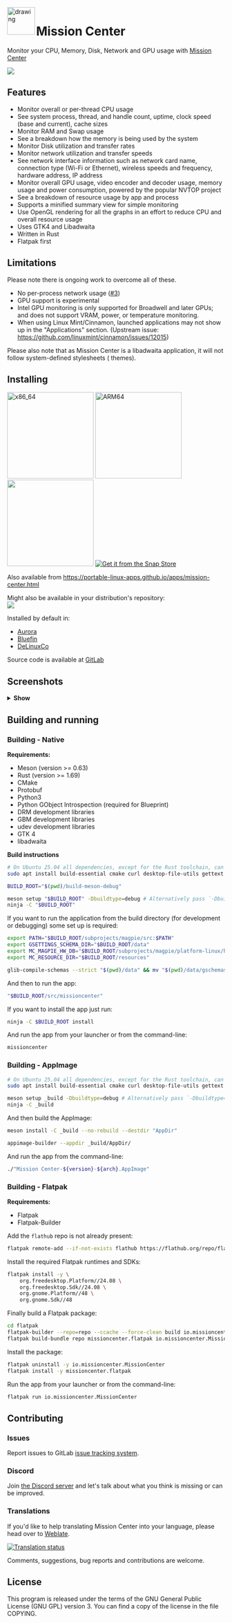 <img align="left"  src="https://gitlab.com/mission-center-devs/mission-center/-/raw/main/data/icons/hicolor/scalable/apps/io.missioncenter.MissionCenter.svg" alt="drawing" width="64"/> 

# Mission Center

Monitor your CPU, Memory, Disk, Network and GPU usage with [Mission Center](https://missioncenter.io/)

![](https://gitlab.com/mission-center-devs/mission-center/-/raw/main/screenshots/0001-cpu-multi.png)

## Features

* Monitor overall or per-thread CPU usage
* See system process, thread, and handle count, uptime, clock speed (base and current), cache sizes
* Monitor RAM and Swap usage
* See a breakdown how the memory is being used by the system
* Monitor Disk utilization and transfer rates
* Monitor network utilization and transfer speeds
* See network interface information such as network card name, connection type (Wi-Fi or Ethernet), wireless speeds and
  frequency, hardware address, IP address
* Monitor overall GPU usage, video encoder and decoder usage, memory usage and power consumption, powered by the popular
  NVTOP project
* See a breakdown of resource usage by app and process
* Supports a minified summary view for simple monitoring
* Use OpenGL rendering for all the graphs in an effort to reduce CPU and overall resource usage
* Uses GTK4 and Libadwaita
* Written in Rust
* Flatpak first

## Limitations

Please note there is ongoing work to overcome all of these.

* No per-process network usage ([#3](https://gitlab.com/mission-center-devs/mission-center/-/issues/3))
* GPU support is experimental
* Intel GPU monitoring is only supported for Broadwell and later GPUs; and does not support VRAM, power, or temperature
  monitoring.
* When using Linux Mint/Cinnamon, launched applications may not show up in the "Applications" section. (Upstream
  issue: https://github.com/linuxmint/cinnamon/issues/12015)

Please also note that as Mission Center is a libadwaita application, it will not follow system-defined stylesheets (
themes).

## Installing

<a href="https://gitlab.com/mission-center-devs/mission-center/-/jobs/8198461967/artifacts/raw/MissionCenter-x86_64.AppImage"><img src="https://raw.githubusercontent.com/AppImage/docs.appimage.org/master/source/_static/img/download-appimage-banner.svg" alt="x86_64" width=200/></a>
<a href="https://gitlab.com/mission-center-devs/mission-center/-/jobs/8198461968/artifacts/raw/MissionCenter-aarch64.AppImage"><img src="https://raw.githubusercontent.com/AppImage/docs.appimage.org/master/source/_static/img/download-appimage-banner.svg" alt="ARM64" width=200/></a>
<a href="https://flathub.org/apps/io.missioncenter.MissionCenter"><img src="https://dl.flathub.org/assets/badges/flathub-badge-en.svg" width=200/></a>
<a href="https://snapcraft.io/mission-center"><img alt="Get it from the Snap Store" src="https://snapcraft.io/static/images/badges/en/snap-store-black.svg" /></a>

Also available from https://portable-linux-apps.github.io/apps/mission-center.html

Might also be available in your distribution's repository:  
[![](https://repology.org/badge/vertical-allrepos/mission-center.svg)](https://repology.org/project/mission-center/versions)

Installed by default in:

* [Aurora](https://getaurora.dev/)
* [Bluefin](https://projectbluefin.io/)
* [DeLinuxCo](https://www.delinuxco.com/)

Source code is available at [GitLab](https://gitlab.com/mission-center-devs/mission-center)

## Screenshots

<details>
  <summary><b>Show</b></summary>

  <br/>

*CPU view*  
![](https://gitlab.com/mission-center-devs/mission-center/-/raw/main/screenshots/0001-cpu.png)

*Memory view*  
![](https://gitlab.com/mission-center-devs/mission-center/-/raw/main/screenshots/0002-memory.png)

*Disk view*  
![](https://gitlab.com/mission-center-devs/mission-center/-/raw/main/screenshots/0003-disk.png)

*Ethernet and Wi-Fi view*  
![](https://gitlab.com/mission-center-devs/mission-center/-/raw/main/screenshots/0004-ethernet.png)
![](https://gitlab.com/mission-center-devs/mission-center/-/raw/main/screenshots/0005-wifi.png)

*GPU view*  
![](https://gitlab.com/mission-center-devs/mission-center/-/raw/main/screenshots/0006-gpu.png)

*Fan view*  
![](https://gitlab.com/mission-center-devs/mission-center/-/raw/main/screenshots/0007-fan.png)

*Apps page*  
![](https://gitlab.com/mission-center-devs/mission-center/-/raw/main/screenshots/0008-apps.png)

*Services page*
![](https://gitlab.com/mission-center-devs/mission-center/-/raw/main/screenshots/0008-services.png)

*Dark mode*  
![](https://gitlab.com/mission-center-devs/mission-center/-/raw/main/screenshots/0009-cpu-dark.png)
![](https://gitlab.com/mission-center-devs/mission-center/-/raw/main/screenshots/0010-disk-dark.png)

  </details>

## Building and running

### Building - Native

**Requirements:**

* Meson (version >= 0.63)
* Rust (version >= 1.69)
* CMake
* Protobuf
* Python3
* Python GObject Introspection (required for Blueprint)
* DRM development libraries
* GBM development libraries
* udev development libraries
* GTK 4
* libadwaita

**Build instructions**

```bash
# On Ubuntu 25.04 all dependencies, except for the Rust toolchain, can be installed with:
sudo apt install build-essential cmake curl desktop-file-utils gettext git libadwaita-1-dev libdbus-1-dev libdrm-dev libgbm-dev libudev-dev meson pkg-config protobuf-compiler python3-gi python3-pip

BUILD_ROOT="$(pwd)/build-meson-debug"

meson setup "$BUILD_ROOT" -Dbuildtype=debug # Alternatively pass `-Dbuildtype=release` for a release build
ninja -C "$BUILD_ROOT"
```

If you want to run the application from the build directory (for development or debugging) some set up is required:

```bash
export PATH="$BUILD_ROOT/subprojects/magpie/src:$PATH"
export GSETTINGS_SCHEMA_DIR="$BUILD_ROOT/data"
export MC_MAGPIE_HW_DB="$BUILD_ROOT/subprojects/magpie/platform-linux/hwdb/hw.db"
export MC_RESOURCE_DIR="$BUILD_ROOT/resources"

glib-compile-schemas --strict "$(pwd)/data" && mv "$(pwd)/data/gschemas.compiled" "$BUILD_ROOT/data/"
```

And then to run the app:

```bash
"$BUILD_ROOT/src/missioncenter"
```

If you want to install the app just run:

```bash
ninja -C $BUILD_ROOT install
```

And run the app from your launcher or from the command-line:

```bash
missioncenter
```

### Building - AppImage

```bash
# On Ubuntu 25.04 all dependencies, except for the Rust toolchain, can be installed with:
sudo apt install build-essential cmake curl desktop-file-utils gettext git libadwaita-1-dev libdbus-1-dev libdrm-dev libgbm-dev libudev-dev meson pkg-config protobuf-compiler python3-gi python3-pip

meson setup _build -Dbuildtype=debug # Alternatively pass `-Dbuildtype=release` for a release build
ninja -C _build
```

And then build the AppImage:

```bash
meson install -C _build --no-rebuild --destdir "AppDir"

appimage-builder --appdir _build/AppDir/ 
```

And run the app from the command-line:

```bash
./"Mission Center-${version}-${arch}.AppImage"
```

### Building - Flatpak

**Requirements:**

* Flatpak
* Flatpak-Builder

Add the `flathub` repo is not already present:

```bash
flatpak remote-add --if-not-exists flathub https://flathub.org/repo/flathub.flatpakrepo
```

Install the required Flatpak runtimes and SDKs:

```bash
flatpak install -y \
    org.freedesktop.Platform//24.08 \
    org.freedesktop.Sdk//24.08 \
    org.gnome.Platform//48 \
    org.gnome.Sdk//48
```

Finally build a Flatpak package:

```bash
cd flatpak
flatpak-builder --repo=repo --ccache --force-clean build io.missioncenter.MissionCenter.json
flatpak build-bundle repo missioncenter.flatpak io.missioncenter.MissionCenter
```

Install the package:

```bash
flatpak uninstall -y io.missioncenter.MissionCenter
flatpak install -y missioncenter.flatpak
```

Run the app from your launcher or from the command-line:

```bash
flatpak run io.missioncenter.MissionCenter
```

## Contributing

### Issues

Report issues to GitLab [issue tracking system](https://gitlab.com/mission-center-devs/mission-center/-/issues).

### Discord

Join [the Discord server](https://discord.gg/RG7QTeB9yk) and let's talk about what you think is missing or can be
improved.

### Translations

If you'd like to help translating Mission Center into your language, please head over
to [Weblate](https://hosted.weblate.org/engage/mission-center/).

<a href="https://hosted.weblate.org/engage/mission-center/">
  <img src="https://hosted.weblate.org/widgets/mission-center/-/mission-center/multi-auto.svg" alt="Translation status" />
</a>

Comments, suggestions, bug reports and contributions are welcome.

## License

This program is released under the terms of the GNU General Public License (GNU GPL) version 3. You can find a copy of
the license in the file COPYING.
